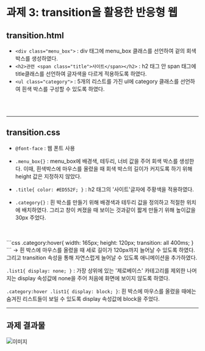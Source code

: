 # 과제 3: transition을 활용한 반응형 웹

## transition.html
- `<div class="menu_box">` : div 태그에 menu_box 클래스를 선언하여 겉의 회색 박스를 생성하였다.
- `<h2>관련 <span class="title">사이트</span></h2>` : h2 태그 안 span 태그에 title클래스를 선언하여 글자색을 다르게 적용하도록 하였다.
- `<ul class="category">` : 5개의 리스트를 가진 ul에 category 클래스를 선언하여 흰색 박스를 구성할 수 있도록 하였다.

<br>
<br>


---
## transition.css
- `@font-face` : 웹 폰트 사용
- `.menu_box{}` : menu_box에 배경색, 테두리, 너비 값을 주어 회색 박스를 생성한다. 
이때, 흰색박스에 마우스를 올렸을 때 회색 박스의 길이가 커지도록
하기 위해 height 값은 지정하지 않았다. 

- `.title{
  color: #ED552F;
}` : h2 태그의 '사이트'글자에 주황색을 적용하였다.
- `.category{}` : 흰 박스를 만들기 위해 배경색과 테두리 값을 정의하고 적절한 위치에 배치하였다. 그리고 창이 켜졌을 때 보이는 것과같이 짧게 만들기 위해 높이값을 30px 주었다.
</br>
</br>
```css
.category:hover{
  width: 165px;
  height: 120px;
  transition: all 400ms;
}
```
-> 흰 박스에 마우스를 올렸을 때 세로 길이가 120px까지 늘어날 수 있도록 하였다. 그리고 transition 속성을 통해 자연스럽게 늘어날 수 있도록 애니메이션을 추가하였다.

<br>

`.list1{
  display: none;
}` : 가장 상위에 있는 '제로베이스' 카테고리를 제외한 나머지는
display 속성값에 none을 주어 처음에 화면에 보이지 않도록 하였다.

`.category:hover .list1{
  display: block;
}`: 흰 박스에 마우스를 올렸을 때에는 숨겨진 리스트들이 보일 수 있도록 display 속성값에 block을 주었다.


---

## 과제 결과물
![이미지](./images/homework3.jpg "과제3 스크린샷")